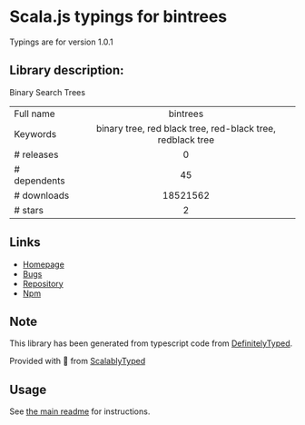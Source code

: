 
# Scala.js typings for bintrees

Typings are for version 1.0.1

## Library description:
Binary Search Trees

|                    |                 |
| ------------------ | :-------------: |
| Full name          | bintrees |
| Keywords           | binary tree, red black tree, red-black tree, redblack tree |
| # releases         | 0 |
| # dependents       | 45 |
| # downloads        | 18521562 |
| # stars            | 2 |

## Links
- [Homepage](https://github.com/vadimg/js_bintrees#readme)
- [Bugs](https://github.com/vadimg/js_bintrees/issues)
- [Repository](https://github.com/vadimg/js_bintrees)
- [Npm](https://www.npmjs.com/package/bintrees)
    


## Note
This library has been generated from typescript code from [DefinitelyTyped](https://definitelytyped.org).

Provided with :purple_heart: from [ScalablyTyped](https://github.com/oyvindberg/ScalablyTyped)

## Usage
See [the main readme](../../readme.md) for instructions.



